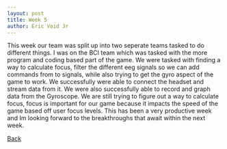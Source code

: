 ```yaml
---
layout: post
title: Week 5
author: Eric Void Jr
---
```

This week our team was split up into two seperate teams tasked to do different things. I was on the BCI team which was tasked with the more program and coding based part of the game. We were tasked with finding a way to calculate focus, filter the different eeg signals so we can add commands from to signals, while also trying to get the gyro aspect of the game to work. We successfully were able to connect the headset and stream data from it. We were also successfully able to record and graph data from the Gyroscope. We are still trying to figure out a way to calculate focus, focus is important for our game because it impacts the speed of the game based off user focus levels. This has been a very productive week and Im looking forward to the breakthroughs that await within the next week. 

[Back](./)
